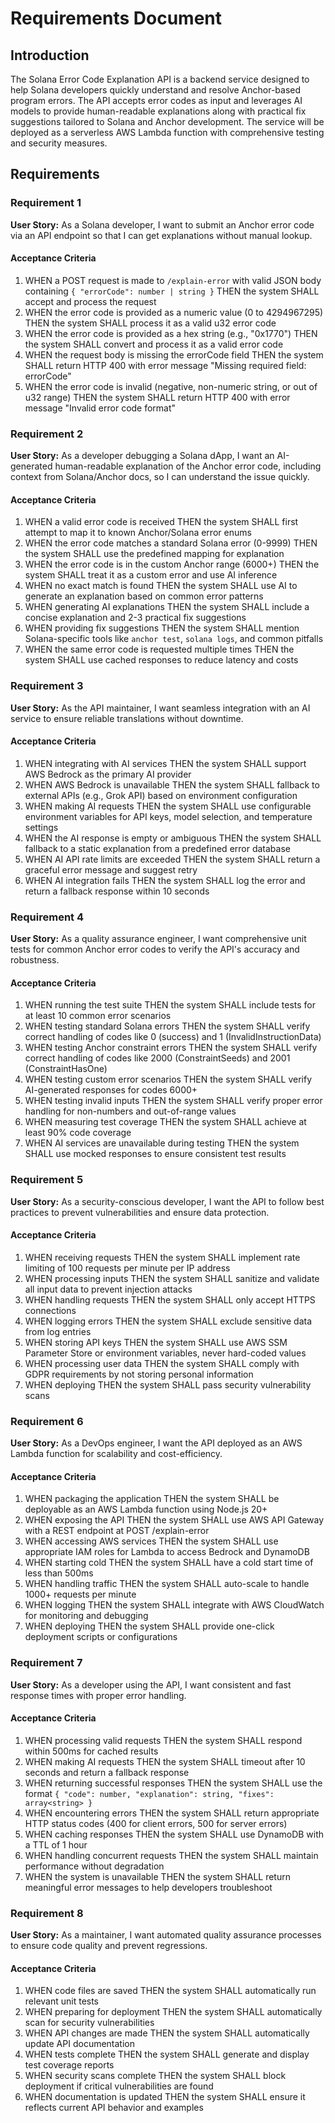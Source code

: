 # Requirements Document

## Introduction

The Solana Error Code Explanation API is a backend service designed to help Solana developers quickly understand and resolve Anchor-based program errors. The API accepts error codes as input and leverages AI models to provide human-readable explanations along with practical fix suggestions tailored to Solana and Anchor development. The service will be deployed as a serverless AWS Lambda function with comprehensive testing and security measures.

## Requirements

### Requirement 1

**User Story:** As a Solana developer, I want to submit an Anchor error code via an API endpoint so that I can get explanations without manual lookup.

#### Acceptance Criteria

1. WHEN a POST request is made to `/explain-error` with valid JSON body containing `{ "errorCode": number | string }` THEN the system SHALL accept and process the request
2. WHEN the error code is provided as a numeric value (0 to 4294967295) THEN the system SHALL process it as a valid u32 error code
3. WHEN the error code is provided as a hex string (e.g., "0x1770") THEN the system SHALL convert and process it as a valid error code
4. WHEN the request body is missing the errorCode field THEN the system SHALL return HTTP 400 with error message "Missing required field: errorCode"
5. WHEN the error code is invalid (negative, non-numeric string, or out of u32 range) THEN the system SHALL return HTTP 400 with error message "Invalid error code format"

### Requirement 2

**User Story:** As a developer debugging a Solana dApp, I want an AI-generated human-readable explanation of the Anchor error code, including context from Solana/Anchor docs, so I can understand the issue quickly.

#### Acceptance Criteria

1. WHEN a valid error code is received THEN the system SHALL first attempt to map it to known Anchor/Solana error enums
2. WHEN the error code matches a standard Solana error (0-9999) THEN the system SHALL use the predefined mapping for explanation
3. WHEN the error code is in the custom Anchor range (6000+) THEN the system SHALL treat it as a custom error and use AI inference
4. WHEN no exact match is found THEN the system SHALL use AI to generate an explanation based on common error patterns
5. WHEN generating AI explanations THEN the system SHALL include a concise explanation and 2-3 practical fix suggestions
6. WHEN providing fix suggestions THEN the system SHALL mention Solana-specific tools like `anchor test`, `solana logs`, and common pitfalls
7. WHEN the same error code is requested multiple times THEN the system SHALL use cached responses to reduce latency and costs

### Requirement 3

**User Story:** As the API maintainer, I want seamless integration with an AI service to ensure reliable translations without downtime.

#### Acceptance Criteria

1. WHEN integrating with AI services THEN the system SHALL support AWS Bedrock as the primary AI provider
2. WHEN AWS Bedrock is unavailable THEN the system SHALL fallback to external APIs (e.g., Grok API) based on environment configuration
3. WHEN making AI requests THEN the system SHALL use configurable environment variables for API keys, model selection, and temperature settings
4. WHEN the AI response is empty or ambiguous THEN the system SHALL fallback to a static explanation from a predefined error database
5. WHEN AI API rate limits are exceeded THEN the system SHALL return a graceful error message and suggest retry
6. WHEN AI integration fails THEN the system SHALL log the error and return a fallback response within 10 seconds

### Requirement 4

**User Story:** As a quality assurance engineer, I want comprehensive unit tests for common Anchor error codes to verify the API's accuracy and robustness.

#### Acceptance Criteria

1. WHEN running the test suite THEN the system SHALL include tests for at least 10 common error scenarios
2. WHEN testing standard Solana errors THEN the system SHALL verify correct handling of codes like 0 (success) and 1 (InvalidInstructionData)
3. WHEN testing Anchor constraint errors THEN the system SHALL verify correct handling of codes like 2000 (ConstraintSeeds) and 2001 (ConstraintHasOne)
4. WHEN testing custom error scenarios THEN the system SHALL verify AI-generated responses for codes 6000+
5. WHEN testing invalid inputs THEN the system SHALL verify proper error handling for non-numbers and out-of-range values
6. WHEN measuring test coverage THEN the system SHALL achieve at least 90% code coverage
7. WHEN AI services are unavailable during testing THEN the system SHALL use mocked responses to ensure consistent test results

### Requirement 5

**User Story:** As a security-conscious developer, I want the API to follow best practices to prevent vulnerabilities and ensure data protection.

#### Acceptance Criteria

1. WHEN receiving requests THEN the system SHALL implement rate limiting of 100 requests per minute per IP address
2. WHEN processing inputs THEN the system SHALL sanitize and validate all input data to prevent injection attacks
3. WHEN handling requests THEN the system SHALL only accept HTTPS connections
4. WHEN logging errors THEN the system SHALL exclude sensitive data from log entries
5. WHEN storing API keys THEN the system SHALL use AWS SSM Parameter Store or environment variables, never hard-coded values
6. WHEN processing user data THEN the system SHALL comply with GDPR requirements by not storing personal information
7. WHEN deploying THEN the system SHALL pass security vulnerability scans

### Requirement 6

**User Story:** As a DevOps engineer, I want the API deployed as an AWS Lambda function for scalability and cost-efficiency.

#### Acceptance Criteria

1. WHEN packaging the application THEN the system SHALL be deployable as an AWS Lambda function using Node.js 20+
2. WHEN exposing the API THEN the system SHALL use AWS API Gateway with a REST endpoint at POST /explain-error
3. WHEN accessing AWS services THEN the system SHALL use appropriate IAM roles for Lambda to access Bedrock and DynamoDB
4. WHEN starting cold THEN the system SHALL have a cold start time of less than 500ms
5. WHEN handling traffic THEN the system SHALL auto-scale to handle 1000+ requests per minute
6. WHEN logging THEN the system SHALL integrate with AWS CloudWatch for monitoring and debugging
7. WHEN deploying THEN the system SHALL provide one-click deployment scripts or configurations

### Requirement 7

**User Story:** As a developer using the API, I want consistent and fast response times with proper error handling.

#### Acceptance Criteria

1. WHEN processing valid requests THEN the system SHALL respond within 500ms for cached results
2. WHEN making AI requests THEN the system SHALL timeout after 10 seconds and return a fallback response
3. WHEN returning successful responses THEN the system SHALL use the format `{ "code": number, "explanation": string, "fixes": array<string> }`
4. WHEN encountering errors THEN the system SHALL return appropriate HTTP status codes (400 for client errors, 500 for server errors)
5. WHEN caching responses THEN the system SHALL use DynamoDB with a TTL of 1 hour
6. WHEN handling concurrent requests THEN the system SHALL maintain performance without degradation
7. WHEN the system is unavailable THEN the system SHALL return meaningful error messages to help developers troubleshoot

### Requirement 8

**User Story:** As a maintainer, I want automated quality assurance processes to ensure code quality and prevent regressions.

#### Acceptance Criteria

1. WHEN code files are saved THEN the system SHALL automatically run relevant unit tests
2. WHEN preparing for deployment THEN the system SHALL automatically scan for security vulnerabilities
3. WHEN API changes are made THEN the system SHALL automatically update API documentation
4. WHEN tests complete THEN the system SHALL generate and display test coverage reports
5. WHEN security scans complete THEN the system SHALL block deployment if critical vulnerabilities are found
6. WHEN documentation is updated THEN the system SHALL ensure it reflects current API behavior and examples